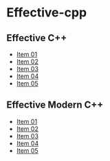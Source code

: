 # Effective-cpp

## Effective C++

* [Item 01]()
* [Item 02]()
* [Item 03]()
* [Item 04]()
* [Item 05]()


## Effective Modern C++

* [Item 01]()
* [Item 02]()
* [Item 03]()
* [Item 04]()
* [Item 05]()

